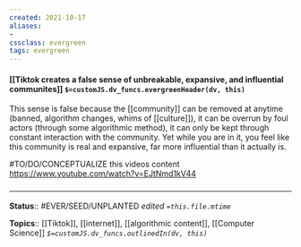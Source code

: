 ```yaml
---
created: 2021-10-17
aliases:
- 
cssclass: evergreen
tags: evergreen
---
```

#### [[Tiktok creates a false sense of unbreakable, expansive, and influential communites]] `$=customJS.dv_funcs.evergreenHeader(dv, this)`

This sense is false because the [[community]] can be removed at anytime (banned, algorithm changes, whims of [[culture]]), it can be overrun by foul actors (through some algorithmic method), it can only be kept through constant interaction with the community. Yet while you are in it, you feel like this community is real and expansive, far more influential than it actually is.

#TO/DO/CONCEPTUALIZE this videos content
https://www.youtube.com/watch?v=EJtNmd1kV44

### <hr class="footnote"/>

**Status**:: #EVER/SEED/UNPLANTED
*edited `=this.file.mtime`*

**Topics**:: [[Tiktok]], [[internet]], [[algorithmic content]], [[Computer Science]]
*`$=customJS.dv_funcs.outlinedIn(dv, this)`*


